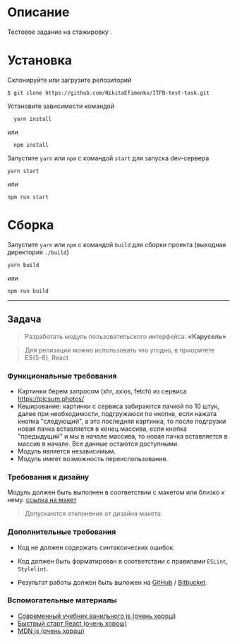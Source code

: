 # Описание
  Тестовое задание на стажировку .
# Установка
  Склонируйте или загрузите репозиторий
  ```
  $ git clone https://github.com/NikitaEfimenko/ITFB-test-task.git
  ```
  Установите зависимости командой
  ```
    yarn install
  ```
  или
  ```
    npm install
  ```
  
  Запустите `yarn` или `npm` с командой `start` для запуска dev-сервера
  ```
  yarn start
  ```
  или
  ```
  npm run start
  ```
# Сборка
  Запустите `yarn` или `npm` с командой `build` для сборки проекта (выходная директория `./build`)
```
yarn build
```
  или
```
npm run build
```

***


## Задача

> Разработать модуль пользовательского интерфейса: **«Карусель»**

> Для релизации можно использовать что угодно, в приоритете ES{5-8}, React 

### Функциональные требования
- Картинки берем запросом (xhr, axios, fetch) из сервиса <a href="https://picsum.photos/">https://picsum.photos/</a>
- Кеширование: картинки с сервиса забираются пачкой по 10 штук, далее при необходимости, подгружаюся по кнопке, если нажата кнопка "следующий", а это последняя картинка, то после подгрузки новая пачка вставляется в конец массива, если кнопка "предыдущий" и мы в начале массива, то новая пачка вставляется в массив в начале. Все данные остаются доступными.
- Модуль является независимым.
- Модуль имеет возможность переиспользования.


### Требования к дизайну
Модуль должен быть выполнен в соответствии с макетом или близко к нему.
<a href="https://www.figma.com/file/SrGOg69d53WMQeg2Gfjy6nyT/testTask?node-id=0%3A1">ссылка на макет</a>
> Допускаются отклонения от дизайна макета.
### Дополнительные требования
- Код не должен содержать синтаксических ошибок.
- Код должен быть форматирован в соответствии с правилами `ESLint`, `Stylelint`.


- Результат работы должен быть выложен на
<a href="https://github.com">GitHub</a>
/
<a href="https://bitbucket.org">Bitbucket</a>.
### Вспомогательные материалы
- <a href="https://learn.javascript.ru">Современный учебник ванильного js (очень хорош)</a>
- <a href="https://learn-reactjs.ru/home">Быстрый старт React (очень хорош)</a>
- <a href="https://developer.mozilla.org/ru/docs/Web/JavaScript">MDN js (очень хорош)</a>

